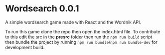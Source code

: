 
# Wordsearch 0.0.1

A simple wordsearch game made with React and the Wordnik API.

To run this game clone the repo then open the index.html file.
To contribute to this edit the src in the **presrc** folder then
run the ```npm run build``` script then bundle the project by running
```npm run bundle```/```npm run bundle-dev``` for development build.

